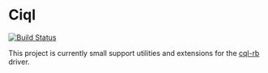 # Ciql

[![Build Status](https://travis-ci.org/nulu/ciql.png?branch=master)](https://travis-ci.org/nulu/ciql)

This project is currently small support utilities and extensions for the [cql-rb](https://github.com/iconara/cql-rb) driver.

